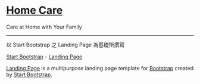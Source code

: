 # [Home Care](https://hecxer.github.io/HomeCare/)

Care at Home with Your Family 


-------------------------------------------------
以 Start Bootstrap 之 Landing Page 為基礎所撰寫

 [Start Bootstrap](http://startbootstrap.com/) - [Landing Page](http://startbootstrap.com/template-overviews/landing-page/)

[Landing Page](http://startbootstrap.com/template-overviews/landing-page/) is a multipurpose landing page template for [Bootstrap](http://getbootstrap.com/) created by [Start Bootstrap](http://startbootstrap.com/).
